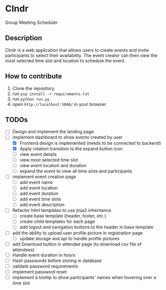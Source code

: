 # Clndr

Group Meeting Scheduler

## Description
Clndr is a web application that allows users to create events and invite participants to select their availability. The event creator can then view the most selected time slot and location to schedule the event.

## How to contribute
1. Clone the repository
2. run `pip install -r requirements.txt`
3. run `python run.py`
4. open `http://localhost:5000/` in your browser

## TODOs
- [ ] Design and implement the landing page
- [ ] implement dashboard to show events created by user
	- [X] Frontend design is implemented (needs to be connected to backend)
	- [X] Apply rotation transition to the expand button icon
	- [ ] view event details
	- [ ] view most selected time slot
	- [ ] view event location and duration
	- [ ] expand the event to view all time slots and participants
- [ ] implement event creation page
	- [ ] add event name
	- [ ] add event location
	- [ ] add event duration
	- [ ] add event time slots
	- [ ] add event description
- [ ] Refactor html templates to use jinja2 inheritance
	- [ ] create base template (header, footer, etc.)
	- [ ] create child templates for each page
	- [ ] add logout and navigation buttons to the header in base template
- [ ] add the ability to upload user profile picture in registration page
	- [ ] update storage and api to handle profile pictures
- [ ] add Download button in attendee page (to download csv file of attendees)
- [ ] Handle event duration in hours
- [ ] Hash passwords before storing in database
- [ ] validate password requirements
- [ ] implement password reset
- [ ] implement a tooltip to show participants' names when hovering over a time slot
